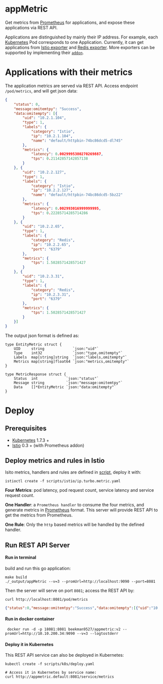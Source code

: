 # appMetric
Get metrics from [Prometheus](https://prometheus.io) for applications, and expose these applications via REST API.

Applications are distinguished by mainly their IP address. For example, each [Kubernetes](https://kubernetes.io/docs/concepts/workloads/pods/pod/) Pod corresponds to one Application.
Currently, it can get applications from [Istio exporter](https://istio.io/docs/reference/config/adapters/prometheus.html) and [Redis exporter](https://github.com/oliver006/redis_exporter). More exporters can be supported by implementing
their [`addon`](https://github.com/songbinliu/appMetric/tree/v2.0/pkg/addon).

# Applications with their metrics
The application metrics are served via REST API. Access endpoint `/pod/metrics`, and will get json data:
```json
{
	"status": 0,
	"message:omitemtpy": "Success",
	"data:omitempty": [{
		"uid": "10.2.1.104",
		"type": 1,
		"labels": {
			"category": "Istio",
			"ip": "10.2.1.104",
			"name": "default/httpbin-74bc86dcd5-dl745"
		},
		"metrics": {
			"latency": 0.0029995380270269887,
			"tps": 0.21142857142857138
		}
	}, {
		"uid": "10.2.2.127",
		"type": 1,
		"labels": {
			"category": "Istio",
			"ip": "10.2.2.127",
			"name": "default/httpbin-74bc86dcd5-5bz22"
		},
		"metrics": {
			"latency": 0.002993016999999995,
			"tps": 0.22285714285714286
		}
	}, {
		"uid": "10.2.2.65",
		"type": 1,
		"labels": {
			"category": "Redis",
			"ip": "10.2.2.65",
			"port": "6379"
		},
		"metrics": {
			"tps": 1.5028571428571427
		}
	}, {
		"uid": "10.2.3.31",
		"type": 1,
		"labels": {
			"category": "Redis",
			"ip": "10.2.3.31",
			"port": "6379"
		},
		"metrics": {
			"tps": 1.5028571428571427
		}
	}]
}
```

The output json format is defined as:
```golang
type EntityMetric struct {
	UID     string             `json:"uid"`
	Type    int32              `json:"type,omitempty"`
	Labels  map[string]string  `json:"labels,omitempty"`
	Metrics map[string]float64 `json:"metrics,omitempty"`
}

type MetricResponse struct {
	Status  int             `json:"status"`
	Message string          `json:"message:omitemtpy"`
	Data    []*EntityMetric `json:"data:omitempty"`
}

```


# Deploy

## Prerequisites
* [Kubernetes](https://kubernetes.io) 1.7.3 +
* [Istio](https://istio.io) 0.3 + (with Prometheus addon)

## Deploy metrics and rules in Istio
Isito metrics, handlers and rules are defined in [script](https://github.com/turbonomic/prometurbo/blob/master/appmetric/scripts/istio/ip.turbo.metric.yaml), deploy it with:
```console
istioctl create -f scripts/istio/ip.turbo.metric.yaml
```
**Four Metrics**: pod latency, pod request count, service latency and service request count.

**One Handler**: a `Prometheus handler` to consume the four metrics, and generate metrics in [Prometheus](https://prometheus.io) format. This server will provide REST API to get the metrics from Prometheus.

**One Rule**: Only the `http` based metrics will be handled by the defined handler.

## Run REST API Server

#### Run in terminal
build and run this go application:
```console
make build
./_output/appMetric --v=3 --promUrl=http://localhost:9090 --port=8081
```

Then the server will serve on port `8081`; access the REST API by:
```console
curl http://localhost:8081/pod/metrics
```
```json
{"status":0,"message:omitemtpy":"Success","data:omitempty":[{"uid":"10.0.2.3","type":1,"labels":{"ip":"10.0.2.3","name":"default/curl-1xfj"},"metrics":{"latency":133.2,"tps":12}},{"uid":"10.0.3.2","type":1,"labels":{"ip":"10.0.3.2","name":"istio/music-ftaf2"},"metrics":{"latency":13.2,"tps":10}}]}
```

#### Run in docker container
```console
 docker run -d -p 18081:8081 beekman9527/appmetric:v2 --promUrl=http://10.10.200.34:9090 --v=3 --logtostderr
```

#### Deploy it in Kubernetes
This REST API service can also be deployed in Kubernetes:
```console
kubectl create -f scripts/k8s/deploy.yaml

# Access it in Kubernetes by service name:
curl http://appmetric.default:8081/service/metrics
```


